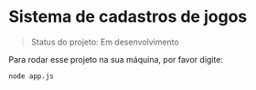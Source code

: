 <h1>Sistema de cadastros de jogos</h1>

> Status do projeto: Em desenvolvimento

Para rodar esse projeto na sua máquina, por favor digite:

```
node app.js
```
